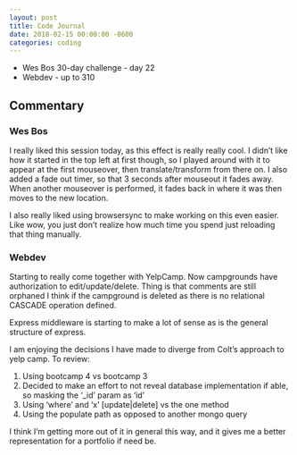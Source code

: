```yaml
---
layout: post
title: Code Journal
date: 2018-02-15 00:00:00 -0600
categories: coding
---
```


- Wes Bos 30-day challenge - day 22
- Webdev - up to 310

## Commentary

### Wes Bos

I really liked this session today, as this effect is really really cool. I didn’t like how it started in the top left at first though, so I played around with it to appear at the first mouseover, then translate/transform from there on. I also added a fade out timer, so that 3 seconds after mouseout it fades away. When another mouseover is performed, it fades back in where it was then moves to the new location.

I also really liked using browsersync to make working on this even easier. Like wow, you just don’t realize how much time you spend just reloading that thing manually.

### Webdev

Starting to really come together with YelpCamp. Now campgrounds have authorization to edit/update/delete. Thing is that comments are still orphaned I think if the campground is deleted as there is no relational CASCADE operation defined.

Express middleware is starting to make a lot of sense as is the general structure of express.

I am enjoying the decisions I have made to diverge from Colt’s approach to yelp camp. To review:

1. Using bootcamp 4 vs bootcamp 3
2. Decided to make an effort to not reveal database implementation if able, so masking the ‘\_id’ param as ‘id’
3. Using ‘where’ and ‘x’ [update|delete] vs the one method
4. Using the populate path as opposed to another mongo query

I think I’m getting more out of it in general this way, and it gives me a better representation for a portfolio if need be.
